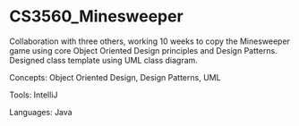 # CS3560_Minesweeper

Collaboration with three others, working 10 weeks to copy the Minesweeper game using core Object Oriented Design principles and Design Patterns.
Designed class template using UML class diagram.

Concepts: Object Oriented Design, Design Patterns, UML

Tools: IntelliJ

Languages: Java
